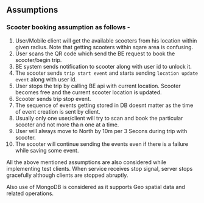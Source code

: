 ## Assumptions

### Scooter booking assumption as follows - 
1. User/Mobile client will get the available scooters from his location within given radius. Note that getting scooters within sqare area is confusing.
2. User scans the QR code which send the BE request to book the scooter/begin trip.
3. BE system sends notification to scooter along with user id to unlock it.
4. The scooter sends `trip start event` and starts sending `location update event` along with user id.
5. User stops the trip by calling BE api with current location. Scooter becomes free and the current scooter location is updated.
6. Scooter sends trip stop event.
7. The sequence of events getting stored in DB doesnt matter as the time of event creation is sent by client.
8. Usually only one user/client will try to scan and book the particular scooter and not more tha n one at a time.
9. User will always move to North by 10m per 3 Secons during trip with scooter.
10. The scooter will continue sending the events even if there is a failure while saving some event.


All the above mentioned assumptions are also considered while implementing test clients. When service receives stop signal, server stops gracefully although clients are stopped abruptly. 

Also use of MongoDB is considered as it supports Geo spatial data and related operations.